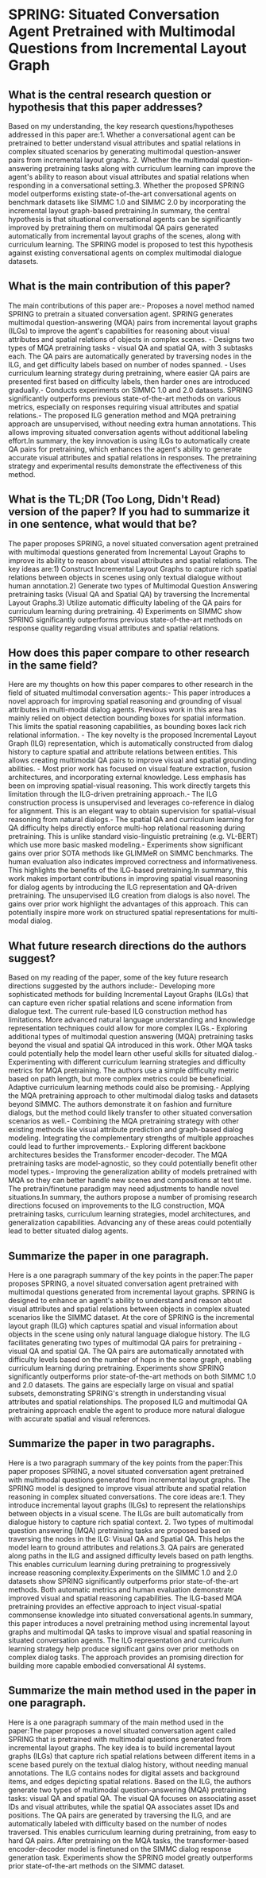 # SPRING: Situated Conversation Agent Pretrained with Multimodal Questions   from Incremental Layout Graph

## What is the central research question or hypothesis that this paper addresses?

Based on my understanding, the key research questions/hypotheses addressed in this paper are:1. Whether a conversational agent can be pretrained to better understand visual attributes and spatial relations in complex situated scenarios by generating multimodal question-answer pairs from incremental layout graphs. 2. Whether the multimodal question-answering pretraining tasks along with curriculum learning can improve the agent's ability to reason about visual attributes and spatial relations when responding in a conversational setting.3. Whether the proposed SPRING model outperforms existing state-of-the-art conversational agents on benchmark datasets like SIMMC 1.0 and SIMMC 2.0 by incorporating the incremental layout graph-based pretraining.In summary, the central hypothesis is that situational conversational agents can be significantly improved by pretraining them on multimodal QA pairs generated automatically from incremental layout graphs of the scenes, along with curriculum learning. The SPRING model is proposed to test this hypothesis against existing conversational agents on complex multimodal dialogue datasets.


## What is the main contribution of this paper?

The main contributions of this paper are:- Proposes a novel method named SPRING to pretrain a situated conversation agent. SPRING generates multimodal question-answering (MQA) pairs from incremental layout graphs (ILGs) to improve the agent's capabilities for reasoning about visual attributes and spatial relations of objects in complex scenes. - Designs two types of MQA pretraining tasks - visual QA and spatial QA, with 3 subtasks each. The QA pairs are automatically generated by traversing nodes in the ILG, and get difficulty labels based on number of nodes spanned. - Uses curriculum learning strategy during pretraining, where easier QA pairs are presented first based on difficulty labels, then harder ones are introduced gradually.- Conducts experiments on SIMMC 1.0 and 2.0 datasets. SPRING significantly outperforms previous state-of-the-art methods on various metrics, especially on responses requiring visual attributes and spatial relations.- The proposed ILG generation method and MQA pretraining approach are unsupervised, without needing extra human annotations. This allows improving situated conversation agents without additional labeling effort.In summary, the key innovation is using ILGs to automatically create QA pairs for pretraining, which enhances the agent's ability to generate accurate visual attributes and spatial relations in responses. The pretraining strategy and experimental results demonstrate the effectiveness of this method.


## What is the TL;DR (Too Long, Didn't Read) version of the paper? If you had to summarize it in one sentence, what would that be?

The paper proposes SPRING, a novel situated conversation agent pretrained with multimodal questions generated from Incremental Layout Graphs to improve its ability to reason about visual attributes and spatial relations. The key ideas are:1) Construct Incremental Layout Graphs to capture rich spatial relations between objects in scenes using only textual dialogue without human annotation.2) Generate two types of Multimodal Question Answering pretraining tasks (Visual QA and Spatial QA) by traversing the Incremental Layout Graphs.3) Utilize automatic difficulty labeling of the QA pairs for curriculum learning during pretraining. 4) Experiments on SIMMC show SPRING significantly outperforms previous state-of-the-art methods on response quality regarding visual attributes and spatial relations.


## How does this paper compare to other research in the same field?

Here are my thoughts on how this paper compares to other research in the field of situated multimodal conversation agents:- This paper introduces a novel approach for improving spatial reasoning and grounding of visual attributes in multi-modal dialog agents. Previous work in this area has mainly relied on object detection bounding boxes for spatial information. This limits the spatial reasoning capabilities, as bounding boxes lack rich relational information. - The key novelty is the proposed Incremental Layout Graph (ILG) representation, which is automatically constructed from dialog history to capture spatial and attribute relations between entities. This allows creating multimodal QA pairs to improve visual and spatial grounding abilities. - Most prior work has focused on visual feature extraction, fusion architectures, and incorporating external knowledge. Less emphasis has been on improving spatial-visual reasoning. This work directly targets this limitation through the ILG-driven pretraining approach.- The ILG construction process is unsupervised and leverages co-reference in dialog for alignment. This is an elegant way to obtain supervision for spatial-visual reasoning from natural dialogs.- The spatial QA and curriculum learning for QA difficulty helps directly enforce multi-hop relational reasoning during pretraining. This is unlike standard visio-linguistic pretraining (e.g. VL-BERT) which use more basic masked modeling.- Experiments show significant gains over prior SOTA methods like GLIMMeR on SIMMC benchmarks. The human evaluation also indicates improved correctness and informativeness. This highlights the benefits of the ILG-based pretraining.In summary, this work makes important contributions in improving spatial visual reasoning for dialog agents by introducing the ILG representation and QA-driven pretraining. The unsupervised ILG creation from dialogs is also novel. The gains over prior work highlight the advantages of this approach. This can potentially inspire more work on structured spatial representations for multi-modal dialog.


## What future research directions do the authors suggest?

Based on my reading of the paper, some of the key future research directions suggested by the authors include:- Developing more sophisticated methods for building Incremental Layout Graphs (ILGs) that can capture even richer spatial relations and scene information from dialogue text. The current rule-based ILG construction method has limitations. More advanced natural language understanding and knowledge representation techniques could allow for more complex ILGs.- Exploring additional types of multimodal question answering (MQA) pretraining tasks beyond the visual and spatial QA introduced in this work. Other MQA tasks could potentially help the model learn other useful skills for situated dialog.- Experimenting with different curriculum learning strategies and difficulty metrics for MQA pretraining. The authors use a simple difficulty metric based on path length, but more complex metrics could be beneficial. Adaptive curriculum learning methods could also be promising.- Applying the MQA pretraining approach to other multimodal dialog tasks and datasets beyond SIMMC. The authors demonstrate it on fashion and furniture dialogs, but the method could likely transfer to other situated conversation scenarios as well.- Combining the MQA pretraining strategy with other existing methods like visual attribute prediction and graph-based dialog modeling. Integrating the complementary strengths of multiple approaches could lead to further improvements.- Exploring different backbone architectures besides the Transformer encoder-decoder. The MQA pretraining tasks are model-agnostic, so they could potentially benefit other model types.- Improving the generalization ability of models pretrained with MQA so they can better handle new scenes and compositions at test time. The pretrain/finetune paradigm may need adjustments to handle novel situations.In summary, the authors propose a number of promising research directions focused on improvements to the ILG construction, MQA pretraining tasks, curriculum learning strategies, model architectures, and generalization capabilities. Advancing any of these areas could potentially lead to better situated dialog agents.


## Summarize the paper in one paragraph.

Here is a one paragraph summary of the key points in the paper:The paper proposes SPRING, a novel situated conversation agent pretrained with multimodal questions generated from incremental layout graphs. SPRING is designed to enhance an agent's ability to understand and reason about visual attributes and spatial relations between objects in complex situated scenarios like the SIMMC dataset. At the core of SPRING is the incremental layout graph (ILG) which captures spatial and visual information about objects in the scene using only natural language dialogue history. The ILG facilitates generating two types of multimodal QA pairs for pretraining - visual QA and spatial QA. The QA pairs are automatically annotated with difficulty levels based on the number of hops in the scene graph, enabling curriculum learning during pretraining. Experiments show SPRING significantly outperforms prior state-of-the-art methods on both SIMMC 1.0 and 2.0 datasets. The gains are especially large on visual and spatial subsets, demonstrating SPRING's strength in understanding visual attributes and spatial relationships. The proposed ILG and multimodal QA pretraining approach enable the agent to produce more natural dialogue with accurate spatial and visual references.


## Summarize the paper in two paragraphs.

Here is a two paragraph summary of the key points from the paper:This paper proposes SPRING, a novel situated conversation agent pretrained with multimodal questions generated from incremental layout graphs. The SPRING model is designed to improve visual attribute and spatial relation reasoning in complex situated conversations. The core ideas are:1. They introduce incremental layout graphs (ILGs) to represent the relationships between objects in a visual scene. The ILGs are built automatically from dialogue history to capture rich spatial context. 2. Two types of multimodal question answering (MQA) pretraining tasks are proposed based on traversing the nodes in the ILG: Visual QA and Spatial QA. This helps the model learn to ground attributes and relations.3. QA pairs are generated along paths in the ILG and assigned difficulty levels based on path lengths. This enables curriculum learning during pretraining to progressively increase reasoning complexity.Experiments on the SIMMC 1.0 and 2.0 datasets show SPRING significantly outperforms prior state-of-the-art methods. Both automatic metrics and human evaluation demonstrate improved visual and spatial reasoning capabilities. The ILG-based MQA pretraining provides an effective approach to inject visual-spatial commonsense knowledge into situated conversational agents.In summary, this paper introduces a novel pretraining method using incremental layout graphs and multimodal QA tasks to improve visual and spatial reasoning in situated conversation agents. The ILG representation and curriculum learning strategy help produce significant gains over prior methods on complex dialog tasks. The approach provides an promising direction for building more capable embodied conversational AI systems.


## Summarize the main method used in the paper in one paragraph.

Here is a one paragraph summary of the main method used in the paper:The paper proposes a novel situated conversation agent called SPRING that is pretrained with multimodal questions generated from incremental layout graphs. The key idea is to build incremental layout graphs (ILGs) that capture rich spatial relations between different items in a scene based purely on the textual dialog history, without needing manual annotations. The ILG contains nodes for digital assets and background items, and edges depicting spatial relations. Based on the ILG, the authors generate two types of multimodal question-answering (MQA) pretraining tasks: visual QA and spatial QA. The visual QA focuses on associating asset IDs and visual attributes, while the spatial QA associates asset IDs and positions. The QA pairs are generated by traversing the ILG, and are automatically labeled with difficulty based on the number of nodes traversed. This enables curriculum learning during pretraining, from easy to hard QA pairs. After pretraining on the MQA tasks, the transformer-based encoder-decoder model is finetuned on the SIMMC dialog response generation task. Experiments show the SPRING model greatly outperforms prior state-of-the-art methods on the SIMMC dataset.
